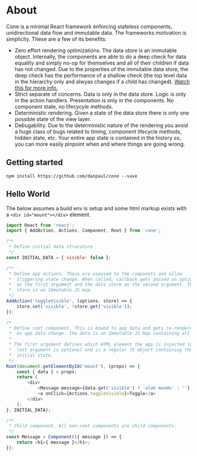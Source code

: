# About

Cone is a minimal React framework enforcing stateless components, unidirectional data flow and immutable data. The frameworks motivation is simplicity. These are a few of its benefits:

* Zero effort rendering optimizations. The data store is an immutable object. Internally, the components are able to do a deep check for data equality and simply no-op for themselves and all of their children if data has not changed. Due to the properties of the immutable data store, the deep check has the performance of a shallow check (the top level data in the hierarchy only and alwyas changes if a child has changed). [Watch this for more info.](https://www.youtube.com/watch?v=I7IdS-PbEgI&feature=youtu.be)
* Strict separate of concerns. Data is only in the data store. Logic is only in the action handlers. Presentation is only in the components. No component state, no lifecycyle methods.
* Deterministic rendering. Given a state of the data store there is only one possible state of the view layer.
* Debugability. Due to the deterministic nature of the rendering you avoid a huge class of bugs related to timing, component lifecycle methods, hidden state, etc. Your entire app state is contained in the history so, you can more easily pinpoint when and where things are going wrong.

## Getting started
`npm install https://github.com/danpaul/cone --save`

## Hello World

The below assumes a build env is setup and some html markup exists with a `<div id="mount"></div>` element.

```javascript
import React from 'react';
import { AddAction, Actions, Component, Root } from 'cone';

/**
 * Define initial data strucuture
 */
const INITIAL_DATA = { visible: false };

/**
 * Define app actions. These are exposed to the componets and allow
 * 	triggering state change. When called, callback gets passed an options object
 * 	as the first argument and the data store as the second argument. The
 *  store is an Immutable JS map.
 */
AddAction('toggleVisible', (options, store) => {
	store.set('visible', !store.get('visible'));
});

/*
 * Define root component. This is bound to app data and gets re-rendered
 * 	on app data change. The data is an Immutable JS Map containing all app state.
 * 	
 * The first argument defines which HTML element the app is injected into. The
 *  last argument is optional and is a regular JS object containing the app's
 *  initial state.
 */
Root(document.getElementById('mount'), (props) => {
	const { data } = props;
	return (
		<div>
			<Message message={data.get('visible') ? 'olah mundo' : ''} />
			<a onClick={Actions.toggleVisible}>Toggle</a>
		</div>
	);
}, INITIAL_DATA);

/**
 * Child component. All non-root components are child components.
 */
const Message = Component(({ message }) => {
	return <h1>{ message }</h1>;
});

```